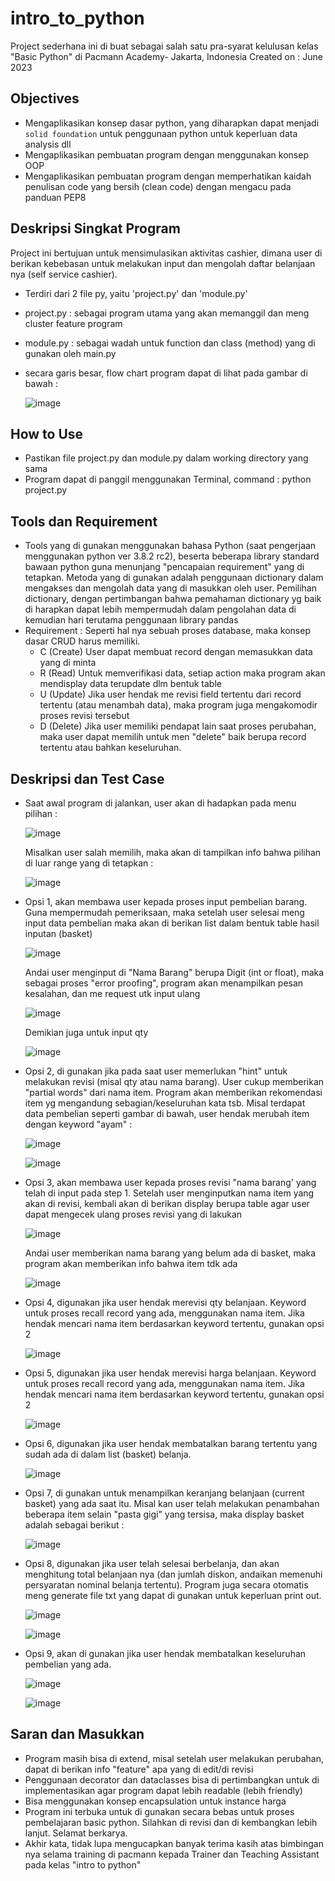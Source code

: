 # intro_to_python
Project sederhana ini di buat sebagai salah satu pra-syarat kelulusan kelas "Basic Python" di Pacmann Academy- Jakarta, Indonesia
Created on : June 2023

## Objectives
- Mengaplikasikan konsep dasar python, yang diharapkan dapat menjadi `solid foundation` untuk penggunaan python untuk keperluan data analysis dll 
- Mengaplikasikan pembuatan program dengan menggunakan konsep OOP
- Mengaplikasikan pembuatan program dengan memperhatikan kaidah penulisan code yang bersih (clean code) dengan mengacu pada panduan PEP8

## Deskripsi Singkat Program
Project ini bertujuan untuk mensimulasikan aktivitas cashier, dimana user di berikan kebebasan untuk melakukan input dan mengolah daftar belanjaan nya (self service cashier).
- Terdiri dari 2 file py, yaitu 'project.py' dan 'module.py'
- project.py : sebagai program utama yang akan memanggil dan meng cluster feature program
- module.py : sebagai wadah untuk function dan class (method) yang di gunakan oleh main.py
- secara garis besar, flow chart program dapat di lihat pada gambar di bawah :

  ![image](https://github.com/juhono/intro_to_python/assets/138840256/c8d0ac9c-2e92-44ad-836d-930bebb89686)

## How to Use
- Pastikan file project.py dan module.py dalam working directory yang sama
- Program dapat di panggil menggunakan Terminal, command : python project.py

## Tools dan Requirement
- Tools yang di gunakan menggunakan bahasa Python (saat pengerjaan menggunakan python ver 3.8.2 rc2), beserta beberapa library standard bawaan python guna menunjang "pencapaian requirement" yang di tetapkan. Metoda yang di gunakan adalah penggunaan dictionary dalam mengakses dan mengolah data yang di masukkan oleh user. Pemilihan dictionary, dengan pertimbangan bahwa pemahaman dictionary yg baik di harapkan dapat lebih mempermudah dalam pengolahan data di kemudian hari terutama penggunaan library pandas
- Requirement :
Seperti hal nya sebuah proses database, maka konsep dasar CRUD harus memiliki.
  * C (Create)
User dapat membuat record dengan memasukkan data yang di minta 
  * R (Read)
Untuk memverifikasi data, setiap action maka program akan mendisplay data terupdate dlm bentuk table
  * U (Update)
Jika user hendak me revisi field tertentu dari record tertentu (atau menambah data), maka program juga mengakomodir proses revisi tersebut
  * D (Delete)
Jika user memiliki pendapat lain saat proses perubahan, maka user dapat memilih untuk men "delete" baik berupa record tertentu atau bahkan keseluruhan.

## Deskripsi dan Test Case

- Saat awal program di jalankan, user akan di hadapkan pada menu pilihan :
  
  ![image](https://github.com/juhono/intro_to_python/assets/138840256/9f37daef-c83d-4137-b8e4-5bacee4f21bd)
  
  Misalkan user salah memilih, maka akan di tampilkan info bahwa pilihan di luar range yang di tetapkan :
  
  ![image](https://github.com/juhono/intro_to_python/assets/138840256/dd8b0370-2228-484d-825f-d1871a262e60)

- Opsi 1, akan membawa user kepada proses input pembelian barang.
  Guna mempermudah pemeriksaan, maka setelah user selesai meng input data pembelian maka akan di berikan list dalam bentuk table hasil inputan (basket)
  
  ![image](https://github.com/juhono/intro_to_python/assets/138840256/371264dc-5d85-4a24-83dd-7c261923bf13)
  
  Andai user menginput di "Nama Barang" berupa Digit (int or float), maka sebagai proses "error proofing", program akan menampilkan pesan kesalahan, dan me request utk input ulang
  
  ![image](https://github.com/juhono/intro_to_python/assets/138840256/49a2ffb7-a12d-4046-8c81-ba4deac0e953)
  
  Demikian juga untuk input qty
  
  ![image](https://github.com/juhono/intro_to_python/assets/138840256/3db19451-24c7-4216-b12c-fb7b73198920)

- Opsi 2, di gunakan jika pada saat user memerlukan "hint" untuk melakukan revisi (misal qty atau nama barang). User cukup memberikan  "partial words" dari nama item. Program akan memberikan rekomendasi item yg mengandung sebagian/keseluruhan kata tsb.
  Misal terdapat data pembelian seperti gambar di bawah, user hendak merubah item dengan keyword "ayam" :
  
  ![image](https://github.com/juhono/intro_to_python/assets/138840256/1a0c4a2f-3917-4f7b-b640-7a91dbe1c9e4)

  ![image](https://github.com/juhono/intro_to_python/assets/138840256/a0972d3c-2c50-4b7f-b2e5-21afc4f9d35f)

- Opsi 3, akan membawa user kepada proses revisi "nama barang' yang telah di input pada step 1. Setelah user menginputkan nama item yang akan di revisi, kembali akan di berikan display berupa table agar user dapat mengecek ulang proses revisi yang di lakukan

  ![image](https://github.com/juhono/intro_to_python/assets/138840256/9fda156e-74f9-4eb5-84d6-c2a367096284)

  Andai user memberikan nama barang yang belum ada di basket, maka program akan memberikan info bahwa item tdk ada
  
  ![image](https://github.com/juhono/intro_to_python/assets/138840256/dca2ccf7-2892-4eb5-9c2b-821f98cf9fbe)

- Opsi 4, digunakan jika user hendak merevisi qty belanjaan. Keyword untuk proses recall record yang ada, menggunakan nama item. Jika hendak mencari nama item berdasarkan keyword tertentu, gunakan opsi 2

  ![image](https://github.com/juhono/intro_to_python/assets/138840256/35246387-1494-4617-b880-56aa47934743)


- Opsi 5, digunakan jika user hendak merevisi harga belanjaan. Keyword untuk proses recall record yang ada, menggunakan nama item. Jika hendak mencari nama item berdasarkan keyword tertentu, gunakan opsi 2
 
  ![image](https://github.com/juhono/intro_to_python/assets/138840256/81981646-45b0-41b8-9547-f7cd1974fe1b)

  
- Opsi 6, digunakan jika user hendak membatalkan barang tertentu yang sudah ada di dalam list (basket) belanja.
 
  ![image](https://github.com/juhono/intro_to_python/assets/138840256/2984f829-7569-4e78-a9be-c5b3eca6eab7)

- Opsi 7, di gunakan untuk menampilkan keranjang belanjaan (current basket) yang ada saat itu. Misal kan user telah melakukan penambahan beberapa item selain "pasta gigi" yang tersisa, maka display basket adalah sebagai berikut :

  ![image](https://github.com/juhono/intro_to_python/assets/138840256/43d24b78-ad51-4798-805b-21f28a3b8637)

- Opsi 8, digunakan jika user telah selesai berbelanja, dan akan menghitung total belanjaan nya (dan jumlah diskon, andaikan memenuhi persyaratan nominal belanja tertentu). Program juga secara otomatis meng generate file txt yang dapat di gunakan untuk keperluan print out.
  
  ![image](https://github.com/juhono/intro_to_python/assets/138840256/4208dad1-1d9f-4916-8885-65d9ff1d94d0)

  ![image](https://github.com/juhono/intro_to_python/assets/138840256/3e438081-cece-4ca9-b5bf-682125a0dcec)

- Opsi 9, akan di gunakan jika user hendak membatalkan keseluruhan pembelian yang ada.
 
  ![image](https://github.com/juhono/intro_to_python/assets/138840256/23c8f087-306a-4397-ace5-baeec3cbe028)

  ![image](https://github.com/juhono/intro_to_python/assets/138840256/eadffa4b-3a99-40df-9ef4-aca1719a8312)

## Saran dan Masukkan
- Program masih bisa di extend, misal setelah user melakukan perubahan, dapat di berikan info "feature" apa yang di edit/di revisi
- Penggunaan decorator dan dataclasses bisa di pertimbangkan untuk di implementasikan agar program dapat lebih readable (lebih friendly)
- Bisa menggunakan konsep encapsulation untuk instance harga
- Program ini terbuka untuk di gunakan secara bebas untuk proses pembelajaran basic python. Silahkan di revisi dan di kembangkan lebih lanjut. Selamat berkarya.
- Akhir kata, tidak lupa mengucapkan banyak terima kasih atas bimbingan nya selama training di pacmann kepada Trainer dan Teaching Assistant pada kelas "intro to python"



